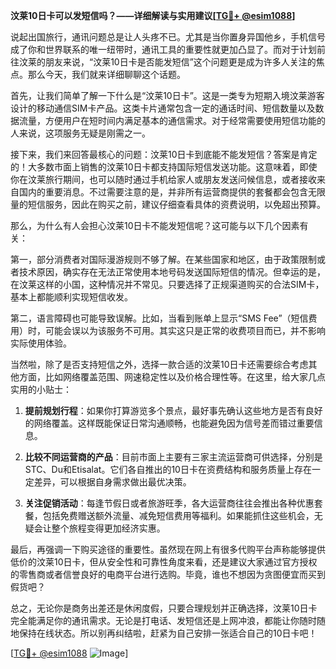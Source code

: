 **汶莱10日卡可以发短信吗？——详细解读与实用建议[[TG💪+ @esim1088](https://t.me/s/esim1088)]**

说起出国旅行，通讯问题总是让人头疼不已。尤其是当你置身异国他乡，手机信号成了你和世界联系的唯一纽带时，通讯工具的重要性就更加凸显了。而对于计划前往汶莱的朋友来说，“汶莱10日卡是否能发短信”这个问题更是成为许多人关注的焦点。那么今天，我们就来详细聊聊这个话题。

首先，让我们简单了解一下什么是“汶莱10日卡”。这是一类专为短期入境汶莱游客设计的移动通信SIM卡产品。这类卡片通常包含一定的通话时间、短信数量以及数据流量，方便用户在短时间内满足基本的通信需求。对于经常需要使用短信功能的人来说，这项服务无疑是刚需之一。

接下来，我们来回答最核心的问题：汶莱10日卡到底能不能发短信？答案是肯定的！大多数市面上销售的汶莱10日卡都支持国际短信发送功能。这意味着，即使你在汶莱旅行期间，也可以随时通过手机给家人或朋友发送问候信息，或者接收来自国内的重要消息。不过需要注意的是，并非所有运营商提供的套餐都会包含无限量的短信服务，因此在购买之前，建议仔细查看具体的资费说明，以免超出预算。

那么，为什么有人会担心汶莱10日卡不能发短信呢？这可能与以下几个因素有关：

第一，部分消费者对国际漫游规则不够了解。在某些国家和地区，由于政策限制或者技术原因，确实存在无法正常使用本地号码发送国际短信的情况。但幸运的是，在汶莱这样的小国，这种情况并不常见。只要选择了正规渠道购买的合法SIM卡，基本上都能顺利实现短信收发。

第二，语言障碍也可能导致误解。比如，当看到账单上显示“SMS Fee”（短信费用）时，可能会误以为该服务不可用。其实这只是正常的收费项目而已，并不影响实际使用体验。

当然啦，除了是否支持短信之外，选择一款合适的汶莱10日卡还需要综合考虑其他方面，比如网络覆盖范围、网速稳定性以及价格合理性等。在这里，给大家几点实用的小贴士：

1. **提前规划行程**：如果你打算游览多个景点，最好事先确认这些地方是否有良好的网络覆盖。这样既能保证日常沟通顺畅，也能避免因为信号差而错过重要信息。
   
2. **比较不同运营商的产品**：目前市面上主要有三家主流运营商可供选择，分别是STC、Du和Etisalat。它们各自推出的10日卡在资费结构和服务质量上存在一定差异，可以根据自身需求做出最优决策。
   
3. **关注促销活动**：每逢节假日或者旅游旺季，各大运营商往往会推出各种优惠套餐，包括免费赠送额外流量、减免短信费用等福利。如果能抓住这些机会，无疑会让整个旅程变得更加经济实惠。

最后，再强调一下购买途径的重要性。虽然现在网上有很多代购平台声称能够提供低价的汶莱10日卡，但从安全性和可靠性角度来看，还是建议大家通过官方授权的零售商或者信誉良好的电商平台进行选购。毕竟，谁也不想因为贪图便宜而买到假货吧？

总之，无论你是商务出差还是休闲度假，只要合理规划并正确选择，汶莱10日卡完全能满足你的通讯需求。无论是打电话、发短信还是上网冲浪，都能让你随时随地保持在线状态。所以别再纠结啦，赶紧为自己安排一张适合自己的10日卡吧！

[[TG💪+ @esim1088](https://t.me/s/esim1088) ![Image](https://i.postimg.cc/4NQfJmqS/Snipaste-2025-05-13-00-14-12.png)]